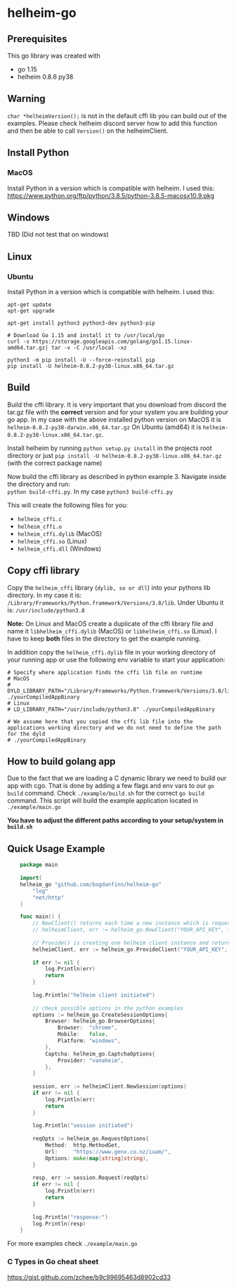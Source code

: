 # helheim-go

## Prerequisites
This go library was created with
* go 1.15 
* helheim 0.8.6 py38

## Warning
`char *helheimVersion();` is not in the default cffi lib you can build out of the examples.
Please check helheim discord server how to add this function and then be able to call `Version()` on the helheimClient.

## Install Python

### MacOS
Install Python in a version which is compatible with helheim.
I used this: https://www.python.org/ftp/python/3.8.5/python-3.8.5-macosx10.9.pkg

## Windows
TBD (Did not test that on windows)

## Linux

### Ubuntu
Install Python in a version which is compatible with helheim.
I used this:
```
apt-get update 
apt-get upgrade

apt-get install python3 python3-dev python3-pip

# Download Go 1.15 and install it to /usr/local/go
curl -s https://storage.googleapis.com/golang/go1.15.linux-amd64.tar.gz| tar -v -C /usr/local -xz

python3 -m pip install -U --force-reinstall pip
pip install -U helheim-0.8.2-py38-linux.x86_64.tar.gz
```

## Build
Build the cffi library. It is very important that you download from discord the tar.gz file with the **correct** version and for your system you are building your go app.
In my case with the above installed python version on MacOS it is `helheim-0.8.2-py38-darwin.x86_64.tar.gz`
On Ubuntu (amd64) it is `helheim-0.8.2-py38-linux.x86_64.tar.gz`.

Install helheim by running `python setup.py install` in the projects root directory or just `pip install -U helheim-0.8.2-py38-linux.x86_64.tar.gz` (with the correct package name)

Now build the cffi library as described in python example 3. Navigate inside the directory and run:  
`python build-cffi.py`. In my case `python3 build-cffi.py`

This will create the following files for you:
* `helheim_cffi.c`
* `helheim_cffi.o`
* `helheim_cffi.dylib` (MacOS)
* `helheim_cffi.so` (Linux)
* `helheim_cffi.dll` (Windows)

## Copy cffi library
Copy the `helheim_cffi` library (`dylib, so or dll`) into your pythons lib directory.
In my case it is: `/Library/Frameworks/Python.framework/Versions/3.8/lib`.
Under Ubuntu it is: `/usr/include/python3.8`

**Note:** On Linux and MacOS create a duplicate of the cffi library file and name it `libhelheim_cffi.dylib` (MacOS) or `libhelheim_cffi.so` (Linux). I have to keep **both** files in the directory to get the example running.

In addition copy the `helheim_cffi.dylib` file in your working directory of your running app or use the following env variable to start your application:
```
# Specify where application finds the cffi lib file on runtime
# MacOS
# DYLD_LIBRARY_PATH="/Library/Frameworks/Python.framework/Versions/3.8/lib" ./yourCompiledAppBinary
# Linux
# LD_LIBRARY_PATH="/usr/include/python3.8" ./yourCompiledAppBinary

# We assume here that you copied the cffi lib file into the applications working directory and we do not need to define the path for the dyld
# ./yourCompiledAppBinary
```

## How to build golang app
Due to the fact that we are loading a C dynamic library we need to build our app with cgo.
That is done by adding a few flags and env vars to our `go build` command.
Check `./example/build.sh` for the correct `go build` command. This script will build the example application located in `./example/main.go`

**You have to adjust the different paths according to your setup/system in `build.sh`**

## Quick Usage Example
```go
    package main
    
    import(
	helheim_go "github.com/bogdanfinn/helheim-go"
        "log"
        "net/http"
    )

    func main() {
        // NewClient() returns each time a new instance which is requesting helheims auth() endpoint
        // helheimClient, err := helheim_go.NewClient("YOUR_API_KEY", false, nil)
        
        // Provide() is creating one helheim client instance and returning the same authenticated instance on every Provide() call
        helheimClient, err := helheim_go.ProvideClient("YOUR_API_KEY", false, true, nil)
        
        if err != nil {
            log.Println(err)
            return
        }
        
        log.Println("helheim client initiated")
        
        // check possible options in the python examples
        options := helheim_go.CreateSessionOptions{
            Browser: helheim_go.BrowserOptions{
                Browser:  "chrome",
                Mobile:   false,
                Platform: "windows",
            },
            Captcha: helheim_go.CaptchaOptions{
                Provider: "vanaheim",
            },
        }
        
        session, err := helheimClient.NewSession(options)
        if err != nil {
            log.Println(err)
            return
        }
        
        log.Println("session initiated")
        
        reqOpts := helheim_go.RequestOptions{
            Method:  http.MethodGet,
            Url:     "https://www.genx.co.nz/iuam/",
            Options: make(map[string]string),
        }
        
        resp, err := session.Request(reqOpts)
        if err != nil {
            log.Println(err)
            return
        }
    
        log.Println("response:")
        log.Println(resp)
    }
```
For more examples check `./example/main.go`

### C Types in Go cheat sheet
https://gist.github.com/zchee/b9c99695463d8902cd33